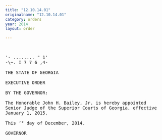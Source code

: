 ```yaml
---
title: "12.10.14.01"
originalname: "12.10.14.01"
category: orders
year: 2014
layout: order

---
```

<pre>
 

'- ........ " 1'
-\~. I 7 7 6 ,4-

THE STATE OF GEORGIA

EXECUTIVE ORDER

BY THE GOVERNOR:

The Honorable John H. Bailey, Jr. is hereby appointed
Senior Judge of the Superior Courts of Georgia, effective
January 1, 2015.

This ‘° day of December, 2014.

GOVERNOR

</pre>
